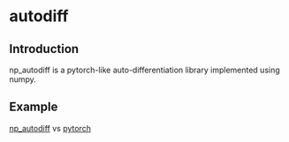 # autodiff
## Introduction
np_autodiff is a pytorch-like auto-differentiation library implemented using numpy.
## Example
[np_autodiff](pytorch_like_example.ipynb) vs [pytorch](https://pytorch.org/tutorials/beginner/blitz/autograd_tutorial.html)